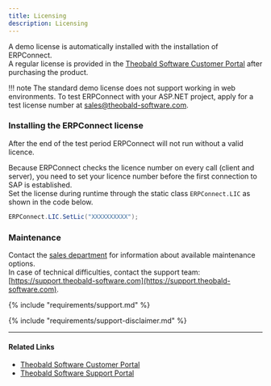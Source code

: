 ```yaml
---
title: Licensing
description: Licensing
---
```


A demo license is automatically installed with the installation of ERPConnect.<br>
A regular license is provided in the [Theobald Software Customer Portal](https://my.theobald-software.com/) after purchasing the product. 

!!! note
    The standard demo license does not support working in web environments.
    To test ERPConnect with your ASP.NET project, apply for a test license number at [sales@theobald-software.com](mailto:sales@theobald-software.com).

### Installing the ERPConnect license 

After the end of the test period ERPConnect will not run without a valid licence.

Because ERPConnect checks the licence number on every call (client and server), you need to set your licence number before the first connection to SAP is established.<br>
Set the license during runtime through the static class `ERPConnect.LIC` as shown in the code below.

```csharp linenums="1"
ERPConnect.LIC.SetLic("XXXXXXXXXX");
```


### Maintenance
Contact the [sales department](mailto:sales@theobald-software.com) for information about available maintenance options.<br>
In case of technical difficulties, contact the support team: [https://support.theobald-software.com](https://support.theobald-software.com).

<!---
### Support
-->
{% include "requirements/support.md" %}

{% include "requirements/support-disclaimer.md" %}


****
#### Related Links
- [Theobald Software Customer Portal](https://my.theobald-software.com/)
- [Theobald Software Support Portal](https://support.theobald-software.com/helpdesk)
